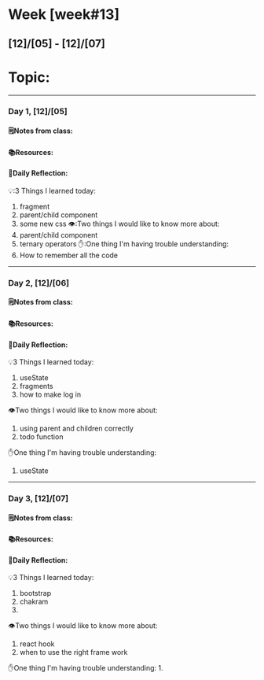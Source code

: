 # Week [week#13]
## [12]/[05] - [12]/[07]

# Topic:

___

### Day 1, [12]/[05]

#### 🗒️Notes from class:

#### 📚Resources:


#### 💭Daily Reflection:

💡:3 Things I learned today:
1. fragment
2. parent/child component
3. some new css
👁️:Two things I would like to know more about:
1. parent/child component
2. ternary operators
✋:One thing I'm having trouble understanding:
1. How to remember all the code

___

### Day 2, [12]/[06] 

#### 🗒️Notes from class:

#### 📚Resources:


#### 💭Daily Reflection:

💡3 Things I learned today:
1. useState
2. fragments
3. how to make log in

👁️Two things I would like to know more about:
1. using parent and children correctly
2. todo function

✋One thing I'm having trouble understanding:
1. useState

___

### Day 3, [12]/[07]
#### 🗒️Notes from class:

#### 📚Resources:


#### 💭Daily Reflection:

💡3 Things I learned today:
1. bootstrap
2. chakram
3. 

👁️Two things I would like to know more about:
1. react hook
2. when to use the right frame work

✋One thing I'm having trouble understanding:
1. 
 

